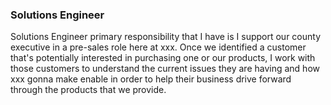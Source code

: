 ### Solutions Engineer
Solutions Engineer primary responsibility that I have is I support our county executive in a pre-sales role here at xxx. Once we identified a customer that's potentially interested in purchasing one or our products, I work with those customers to understand the current issues they are having and how xxx gonna make enable in order to help their business drive forward through the products that we provide.

###